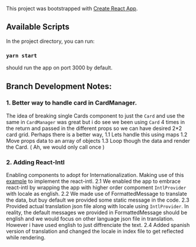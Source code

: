 This project was bootstrapped with [Create React App](https://github.com/facebook/create-react-app).

## Available Scripts

In the project directory, you can run:

### `yarn start`
should run the app on port 3000 by default.

## Branch Development Notes:

### 1. Better way to handle card in CardManager.
The idea of breaking single Cards component to just the `Card` and use the same in `CardManager` was great but i do see we been using `Card` 4 times in the return and passed in the different props so we can have desired 2*2 card grid. Perhaps there is a better way,
1.1 Lets handle this using maps
1.2 Move props data to an array of objects
1.3 Loop though the data and render the Card. ( Ah, we would only call once )

### 2. Adding React-Intl
Enabling components to adopt for Internationalization. Making use of this [example](https://github.com/formatjs/react-intl) to implement the react-intl.
2.1 We enabled the app to embrace react-intl by wrapping the app with higher order compoment `IntlProvider` with locale as english. 
2.2 We made use of FormattedMessage to translate the data, but buy default we provided some static message in the
code.
2.3 Provided actual translation json file along with locale using `IntlProvider`. In reality, the default messages we provided in FormattedMessage should be english and we would focus on other language json file in translation. However i have used english to just diffrenciate the text. 
2.4 Added spanish version of translation and changed the locale in index file to get reflected while rendering.


